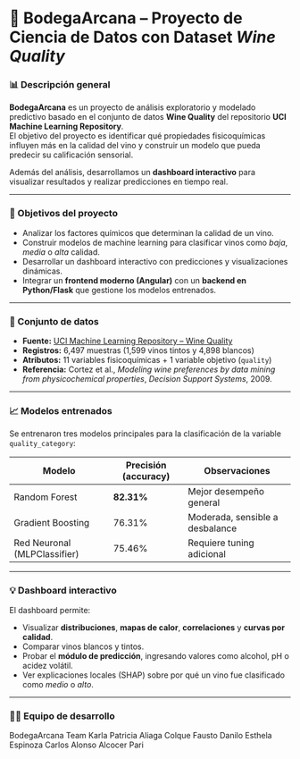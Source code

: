 # 🍷 BodegaArcana – Proyecto de Ciencia de Datos con Dataset *Wine Quality*

### 📊 Descripción general
**BodegaArcana** es un proyecto de análisis exploratorio y modelado predictivo basado en el conjunto de datos **Wine Quality** del repositorio **UCI Machine Learning Repository**.  
El objetivo del proyecto es identificar qué propiedades fisicoquímicas influyen más en la calidad del vino y construir un modelo que pueda predecir su calificación sensorial.  

Además del análisis, desarrollamos un **dashboard interactivo** para visualizar resultados y realizar predicciones en tiempo real.

---

### 🧠 Objetivos del proyecto
- Analizar los factores químicos que determinan la calidad de un vino.  
- Construir modelos de machine learning para clasificar vinos como *baja*, *media* o *alta* calidad.  
- Desarrollar un dashboard interactivo con predicciones y visualizaciones dinámicas.  
- Integrar un **frontend moderno (Angular)** con un **backend en Python/Flask** que gestione los modelos entrenados.

---

### 🔬 Conjunto de datos
- **Fuente:** [UCI Machine Learning Repository – Wine Quality](https://archive.ics.uci.edu/dataset/186/wine+quality)
- **Registros:** 6,497 muestras (1,599 vinos tintos y 4,898 blancos)
- **Atributos:** 11 variables fisicoquímicas + 1 variable objetivo (`quality`)
- **Referencia:** Cortez et al., *Modeling wine preferences by data mining from physicochemical properties*, *Decision Support Systems*, 2009.

---
### 📈 Modelos entrenados
Se entrenaron tres modelos principales para la clasificación de la variable `quality_category`:

| Modelo | Precisión (accuracy) | Observaciones |
|--------|----------------------|----------------|
| Random Forest | **82.31%** | Mejor desempeño general |
| Gradient Boosting | 76.31% | Moderada, sensible a desbalance |
| Red Neuronal (MLPClassifier) | 75.46% | Requiere tuning adicional |

---

### 💡 Dashboard interactivo
El dashboard permite:
- Visualizar **distribuciones**, **mapas de calor**, **correlaciones** y **curvas por calidad**.  
- Comparar vinos blancos y tintos.  
- Probar el **módulo de predicción**, ingresando valores como alcohol, pH o acidez volátil.  
- Ver explicaciones locales (SHAP) sobre por qué un vino fue clasificado como *medio* o *alto*.

---

### 👩‍💻 Equipo de desarrollo

BodegaArcana Team
Karla Patricia Aliaga Colque
Fausto Danilo Esthela Espinoza
Carlos Alonso Alcocer Pari

